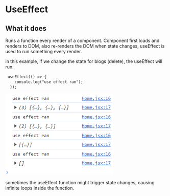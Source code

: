 # UseEffect

## What it does

Runs a function every render of a component. Component first loads and renders to DOM, also re-renders the DOM when state changes, useEffect is used to run something every render.

in this example, if we change the state for blogs (delete), the useEffect will run.

```
 useEffect(() => {
    console.log("use effect ran");
  });
```

![useEffect](image.png)

sometimes the useEffect function might trigger state changes, causing infinite loops inside the function.
